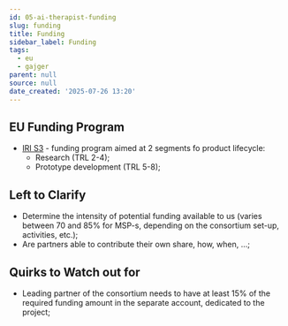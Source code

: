 ```yaml
---
id: 05-ai-therapist-funding
slug: funding
title: Funding
sidebar_label: Funding
tags:
  - eu
  - gajger
parent: null
source: null
date_created: '2025-07-26 13:20'
---
```


## EU Funding Program

- [IRI S3](https://eufondovi.gov.hr/poziv/?id=23d4b78c-ac5a-480b-908e-362f39fe8992) - funding program aimed at 2 segments fo product lifecycle:
	- Research (TRL 2-4);
	- Prototype development (TRL 5-8);

## Left to Clarify

- Determine the intensity of potential funding available to us (varies between 70 and 85% for MSP-s, depending on the consortium set-up, activities, etc.);
- Are partners able to contribute their own share, how, when, ...;

## Quirks to Watch out for

- Leading partner of the consortium needs to have at least 15% of the required funding amount in the separate account, dedicated to the project;
